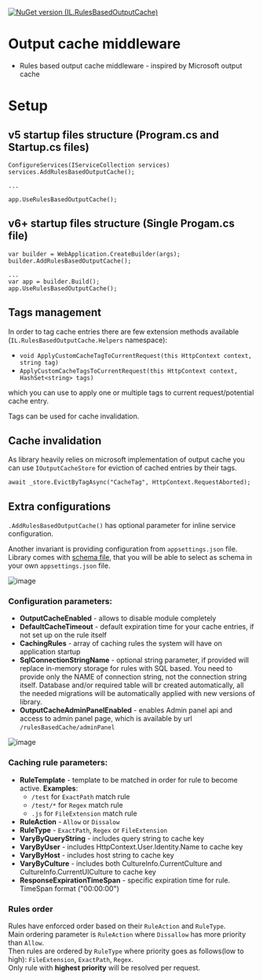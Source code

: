 [![NuGet version (IL.RulesBasedOutputCache)](https://img.shields.io/nuget/v/IL.RulesBasedOutputCache.svg?style=flat-square)](https://www.nuget.org/packages/IL.RulesBasedOutputCache/)
# Output cache middleware

* Rules based output cache middleware - inspired by Microsoft output cache

# Setup

## v5 startup files structure (Program.cs and Startup.cs files)
```
ConfigureServices(IServiceCollection services)
services.AddRulesBasedOutputCache();

...

app.UseRulesBasedOutputCache();
```

## v6+ startup files structure (Single Progam.cs file)

```
var builder = WebApplication.CreateBuilder(args);
builder.AddRulesBasedOutputCache();

...
var app = builder.Build();
app.UseRulesBasedOutputCache();
```

## Tags management

In order to tag cache entries there are few extension methods available (`IL.RulesBasedOutputCache.Helpers` namespace):
- `void ApplyCustomCacheTagToCurrentRequest(this HttpContext context, string tag)`
- `ApplyCustomCacheTagsToCurrentRequest(this HttpContext context, HashSet<string> tags)`

which you can use to apply one or multiple tags to current request/potential cache entry.

Tags can be used for cache invalidation.

## Cache invalidation

As library heavily relies on microsoft implementation of output cache you can use `IOutputCacheStore` for eviction of cached entries by their tags.

```
await _store.EvictByTagAsync("CacheTag", HttpContext.RequestAborted);
```

## Extra configurations

`.AddRulesBasedOutputCache()` has optional parameter for inline service configuration.

Another invariant is providing configuration from `appsettings.json` file.
Library comes with [schema file](https://github.com/lelekaihor/IL.RulesBasedOutputCache/blob/main/Code/appsettings.outputcache.schema.json), that you will be able to select as schema in your own `appsettings.json` file.

![image](https://github.com/lelekaihor/IL.RulesBasedOutputCache/assets/67684686/73181010-30d2-4228-96eb-c3d2d9530ecb)

### Configuration parameters:
- **OutputCacheEnabled** - allows to disable module completely
- **DefaultCacheTimeout** - default expiration time for your cache entries, if not set up on the rule itself
- **CachingRules** - array of caching rules the system will have on application startup
- **SqlConnectionStringName** - optional string parameter, if provided will replace in-memory storage for rules with SQL based. You need to provide only the NAME of connection string, not the connection string itself. Database and/or required table will br created automatically, all the needed migrations will be automatically applied with new versions of library.
- **OutputCacheAdminPanelEnabled** - enables Admin panel api and access to admin panel page, which is available by url `/rulesBasedCache/adminPanel`

![image](https://github.com/lelekaihor/IL.RulesBasedOutputCache/assets/67684686/4cbfb29e-3b1d-479b-a2ae-129b6146f54c)

### Caching rule parameters:

- **RuleTemplate** - template to be matched in order for rule to become active. **Examples**:
    - `/test` for `ExactPath` match rule
    - `/test/*` for `Regex` match rule
    - `.js` for `FileExtension` match rule
- **RuleAction** - `Allow` or `Dissalow`
- **RuleType** - `ExactPath`, `Regex` or `FileExtension`
- **VaryByQueryString** - includes query string to cache key
- **VaryByUser** - includes HttpContext.User.Identity.Name to cache key
- **VaryByHost** - includes host string to cache key
- **VaryByCulture** - includes both CultureInfo.CurrentCulture and CultureInfo.CurrentUICulture to cache key
- **ResponseExpirationTimeSpan** - specific expiration time for rule. TimeSpan format ("00:00:00")

### Rules order

Rules have enforced order based on their `RuleAction` and `RuleType`. <br/>
Main ordering parameter is `RuleAction` where `Dissallow` has more priority than `Allow`. <br/>
Then rules are ordered by `RuleType` where priority goes as follows(low to high): `FileExtension`, `ExactPath`, `Regex`. <br/>
Only rule with **highest priority** will be resolved per request.
